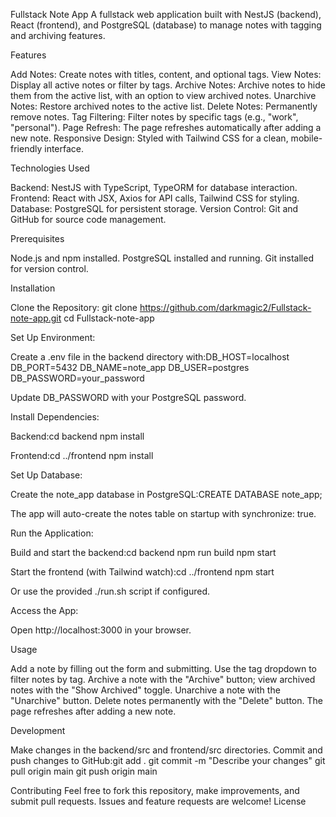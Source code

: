 Fullstack Note App
A fullstack web application built with NestJS (backend), React (frontend), and PostgreSQL (database) to manage notes with tagging and archiving features.

Features

Add Notes: Create notes with titles, content, and optional tags.
View Notes: Display all active notes or filter by tags.
Archive Notes: Archive notes to hide them from the active list, with an option to view archived notes.
Unarchive Notes: Restore archived notes to the active list.
Delete Notes: Permanently remove notes.
Tag Filtering: Filter notes by specific tags (e.g., "work", "personal").
Page Refresh: The page refreshes automatically after adding a new note.
Responsive Design: Styled with Tailwind CSS for a clean, mobile-friendly interface.

Technologies Used

Backend: NestJS with TypeScript, TypeORM for database interaction.
Frontend: React with JSX, Axios for API calls, Tailwind CSS for styling.
Database: PostgreSQL for persistent storage.
Version Control: Git and GitHub for source code management.

Prerequisites

Node.js and npm installed.
PostgreSQL installed and running.
Git installed for version control.

Installation

Clone the Repository:
git clone https://github.com/darkmagic2/Fullstack-note-app.git
cd Fullstack-note-app

Set Up Environment:

Create a .env file in the backend directory with:DB_HOST=localhost
DB_PORT=5432
DB_NAME=note_app
DB_USER=postgres
DB_PASSWORD=your_password

Update DB_PASSWORD with your PostgreSQL password.

Install Dependencies:

Backend:cd backend
npm install

Frontend:cd ../frontend
npm install

Set Up Database:

Create the note_app database in PostgreSQL:CREATE DATABASE note_app;

The app will auto-create the notes table on startup with synchronize: true.

Run the Application:

Build and start the backend:cd backend
npm run build
npm start

Start the frontend (with Tailwind watch):cd ../frontend
npm start

Or use the provided ./run.sh script if configured.

Access the App:

Open http://localhost:3000 in your browser.

Usage

Add a note by filling out the form and submitting.
Use the tag dropdown to filter notes by tag.
Archive a note with the "Archive" button; view archived notes with the "Show Archived" toggle.
Unarchive a note with the "Unarchive" button.
Delete notes permanently with the "Delete" button.
The page refreshes after adding a new note.

Development

Make changes in the backend/src and frontend/src directories.
Commit and push changes to GitHub:git add .
git commit -m "Describe your changes"
git pull origin main
git push origin main

Contributing
Feel free to fork this repository, make improvements, and submit pull requests. Issues and feature requests are welcome!
License


